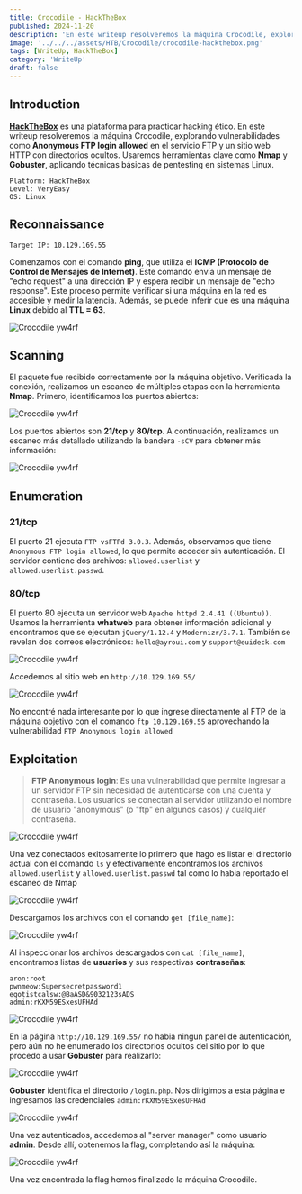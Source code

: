 ```yaml
---
title: Crocodile - HackTheBox
published: 2024-11-20
description: 'En este writeup resolveremos la máquina Crocodile, explorando vulnerabilidades como Anonymous FTP login allowed en el servicio FTP y un sitio web HTTP con directorios ocultos. Usaremos herramientas clave como Nmap y Gobuster, aplicando técnicas básicas de pentesting en sistemas Linux'
image: '../../../assets/HTB/Crocodile/crocodile-hackthebox.png'
tags: [WriteUp, HackTheBox]
category: 'WriteUp'
draft: false 
---
```


## Introduction

**[HackTheBox](https://app.hackthebox.com)** es una plataforma para practicar hacking ético. En este writeup resolveremos la máquina Crocodile, explorando vulnerabilidades como **Anonymous FTP login allowed** en el servicio FTP y un sitio web HTTP con directorios ocultos. Usaremos herramientas clave como **Nmap** y **Gobuster**, aplicando técnicas básicas de pentesting en sistemas Linux.

~~~
Platform: HackTheBox
Level: VeryEasy
OS: Linux
~~~

## Reconnaissance

~~~
Target IP: 10.129.169.55
~~~

Comenzamos con el comando **ping**, que utiliza el **ICMP (Protocolo de Control de Mensajes de Internet)**. Este comando envía un mensaje de "echo request" a una dirección IP y espera recibir un mensaje de "echo response". Este proceso permite verificar si una máquina en la red es accesible y medir la latencia. Además, se puede inferir que es una máquina **Linux** debido al **TTL = 63**.

![Crocodile yw4rf](../../../assets/HTB/Crocodile/crocodile-1.png)

## Scanning 

El paquete fue recibido correctamente por la máquina objetivo. Verificada la conexión, realizamos un escaneo de múltiples etapas con la herramienta **Nmap**. Primero, identificamos los puertos abiertos:

![Crocodile yw4rf](../../../assets/HTB/Crocodile/crocodile-2.png)

Los puertos abiertos son **21/tcp** y **80/tcp**. A continuación, realizamos un escaneo más detallado utilizando la bandera `-sCV` para obtener más información:

![Crocodile yw4rf](../../../assets/HTB/Crocodile/crocodile-3.png)

## Enumeration

### 21/tcp

El puerto 21 ejecuta `FTP vsFTPd 3.0.3`. Además, observamos que tiene `Anonymous FTP login allowed`, lo que permite acceder sin autenticación. El servidor contiene dos archivos: `allowed.userlist` y `allowed.userlist.passwd`.

### 80/tcp 

El puerto 80 ejecuta un servidor web `Apache httpd 2.4.41 ((Ubuntu))`. Usamos la herramienta **whatweb** para obtener información adicional y encontramos que se ejecutan `jQuery/1.12.4` y `Modernizr/3.7.1`. También se revelan dos correos electrónicos: `hello@ayroui.com` y `support@euideck.com` 

![Crocodile yw4rf](../../../assets/HTB/Crocodile/crocodile-4.png)

Accedemos al sitio web en `http://10.129.169.55/` 

![Crocodile yw4rf](../../../assets/HTB/Crocodile/crocodile-5.png)

No encontré nada interesante por lo que ingrese directamente al FTP de la máquina objetivo con el comando `ftp 10.129.169.55` aprovechando la vulnerabilidad `FTP Anonymous login allowed`

## Exploitation

> **FTP Anonymous login**: Es una vulnerabilidad que permite ingresar a un servidor FTP sin necesidad de autenticarse con una cuenta y contraseña. Los usuarios se conectan al servidor utilizando el nombre de usuario "anonymous" (o "ftp" en algunos casos) y cualquier contraseña.

![Crocodile yw4rf](../../../assets/HTB/Crocodile/crocodile-6.png)

Una vez conectados exitosamente lo primero que hago es listar el directorio actual con el comando `ls` y efectivamente encontramos los archivos `allowed.userlist` y `allowed.userlist.passwd` tal como lo habia reportado el escaneo de Nmap

![Crocodile yw4rf](../../../assets/HTB/Crocodile/crocodile-7.png)

Descargamos los archivos con el comando `get [file_name]`:

![Crocodile yw4rf](../../../assets/HTB/Crocodile/crocodile-8.png)

Al inspeccionar los archivos descargados con `cat [file_name]`, encontramos listas de **usuarios** y sus respectivas **contraseñas**:

~~~
aron:root
pwnmeow:Supersecretpassword1
egotistcalsw:@BaASD&9032123sADS
admin:rKXM59ESxesUFHAd
~~~

![Crocodile yw4rf](../../../assets/HTB/Crocodile/crocodile-9.png)

En la página `http://10.129.169.55/` no habia ningun panel de autenticación, pero aún no he enumerado los directorios ocultos del sitio por lo que procedo a usar **Gobuster** para realizarlo:

![Crocodile yw4rf](../../../assets/HTB/Crocodile/crocodile-10.png)

**Gobuster** identifica el directorio `/login.php`. Nos dirigimos a esta página e ingresamos las credenciales `admin:rKXM59ESxesUFHAd`

![Crocodile yw4rf](../../../assets/HTB/Crocodile/crocodile-11.png)

Una vez autenticados, accedemos al "server manager" como usuario **admin**. Desde allí, obtenemos la flag, completando así la máquina:

![Crocodile yw4rf](../../../assets/HTB/Crocodile/crocodile-12.png)

Una vez encontrada la flag hemos finalizado la máquina Crocodile.